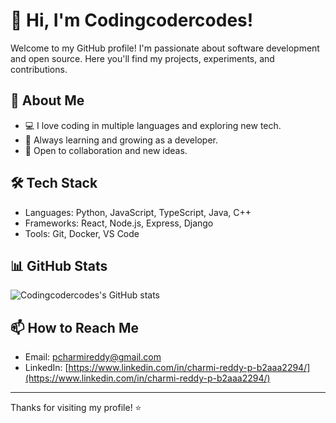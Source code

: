 # 👋 Hi, I'm Codingcodercodes!

Welcome to my GitHub profile! I'm passionate about software development and open source. Here you'll find my projects, experiments, and contributions.

## 🚀 About Me
- 💻 I love coding in multiple languages and exploring new tech.
- 🌱 Always learning and growing as a developer.
- 🤝 Open to collaboration and new ideas.

## 🛠 Tech Stack
- Languages: Python, JavaScript, TypeScript, Java, C++
- Frameworks: React, Node.js, Express, Django
- Tools: Git, Docker, VS Code

## 📊 GitHub Stats
![Codingcodercodes's GitHub stats](https://github-readme-stats.vercel.app/api?username=Codingcodercodes&show_icons=true&theme=radical)

## 📫 How to Reach Me
- Email: [pcharmireddy@gmail.com](mailto:pcharmireddy@gmail.com)
- LinkedIn: [https://www.linkedin.com/in/charmi-reddy-p-b2aaa2294/](https://www.linkedin.com/in/charmi-reddy-p-b2aaa2294/)

---

Thanks for visiting my profile! ⭐
